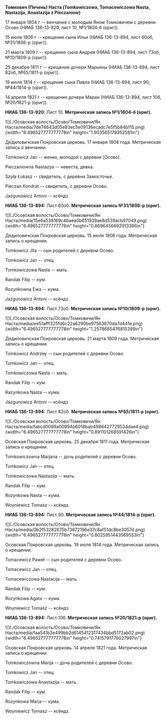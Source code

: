 **Томкович (Печень) Наста (Tomkowiczowa, Tomacewiczowa Nasta, Nastazija,
Anastazija z Pieczaniow)**

17 января 1804 г -- венчание с молодым Яном Томковичем с деревни Осово
(НИАБ 136-13-920, лист 10, №1/1804-б (ориг)).

15 июля 1806 г -- крещение сына Ильи (НИАБ 136-13-894, лист 60об,
№31/1806-р (ориг)).

21 марта 1809 г -- крещение сына Андрея (НИАБ 136-13-894, лист 73об,
№10/1809-р (ориг)).

25 декабря 1811 г -- крещение дочери Марьяны (НИАБ 136-13-894, лист
82об, №65/1811-р (ориг)).

19 июля 1814 г -- крещение сына Павла (НИАБ 136-13-894, лист 90,
№44/1814-р (ориг)).

14 апреля 1821 г -- крещение дочери Марии (НИАБ 136-13-894, лист 106,
№20/1821-р (ориг)).

**НИАБ 136-13-920:** Лист 10. **Метрическая запись №1/1804-б (ориг).**

![](./Осовская волость/Осово/Томковичи/Ян Наста/media/7de74643d05e83ec5e09136ecadc7e5f5b84b115.png){width="6.496527777777778in"
height="1.903565179352581in"}

Дедиловичская Покровская церковь. 17 января 1804 года. Метрическая
запись о венчании.

Tomkowicz Jan -- жених, молодой с деревни \[Осово\].

Pieczaniowna Nastazya -- невеста, девка.

Szyła Łukasz -- свидетель, с деревни Замосточье.

Pieczan Kondrat -- свидетель, с деревни Осовo.

Jazgunowicz Antoni -- ксёндз.

**НИАБ 136-13-894:** Лист 60об. **Метрическая запись №31/1806-р
(ориг).**

![](./Осовская волость/Осово/Томковичи/Ян Наста/media/15e6a538169c4baea0b651939ae8d539acb97049.png){width="6.496527777777778in"
height="0.8696456692913386in"}

Дедиловичская Покровская церковь. 15 июля 1806 года. Метрическая запись
о крещении.

Tomkowicz Jlla -- сын родителей с деревни Осовo.

Tomkowicz Jan -- отец.

Tomkowiczowa Nasta -- мать.

Randak Filip -- кум.

Rozynkowna Ewa -- кума.

Jazgunowicz Antoni -- ксёндз.

**НИАБ 136-13-894:** Лист 73об. **Метрическая запись №10/1809-р
(ориг).**

![](./Осовская волость/Осово/Томковичи/Ян Наста/media/ee51afff325fd6c22a6290be97563670da7d441e.png){width="6.496527777777778in"
height="1.2578685476815399in"}

Дедиловичская Покровская церковь. 21 марта 1809 года. Метрическая запись
о крещении.

Tomkowicz Andrzey -- сын родителей с деревни Осовo.

Tomkowicz Jan -- отец.

Tomkowiczowa Nasta -- мать.

Randak Filip -- кум.

Razynkowa Nasta -- кума.

Jazgunowicz Antoni -- ксёндз.

**НИАБ 136-13-894:** Лист 82об. **Метрическая запись №65/1811-р
(ориг).**

![](./Осовская волость/Осово/Томковичи/Ян Наста/media/fabcd0099a00994b6018bab4986427729534dae4.png){width="6.496527777777778in"
height="0.891101268591426in"}

Осовская Покровская церковь. 25 декабря 1811 года. Метрическая запись о
крещении.

Tomkowiczowna Marjana -- дочь родителей с деревни Осовo.

Tomkowicz Jan -- отец.

Tomkowiczowa Nastazija -- мать.

Randak Filip -- кум.

Rozynkowa Nasta -- кума.

Woyniewicz Tomasz -- ксёндз.

**НИАБ 136-13-894:** Лист 90. **Метрическая запись №44/1814-р (ориг).**

![](./Осовская волость/Осово/Томковичи/Ян Наста/media/0b2f53282675b73872196e37c8af51dc8be3057d.png){width="6.496527777777778in"
height="0.8025951443569553in"}

Осовская Покровская церковь. 19 июля 1814 года. Метрическая запись о
крещении.

Tomacewicz Paweł -- сын родителей с деревни Осовo.

Tomacewicz Jan -- отец.

Tomacewiczowa Nastacija -- мать.

Randak Filip -- кум.

Rozynkowa Agata -- кума.

Woyniewicz Tomasz -- ксёндз.

**НИАБ 136-13-894:** Лист 106. **Метрическая запись №20/1821-р (ориг).**

![](./Осовская волость/Осово/Томковичи/Ян Наста/media/faa541b3e499bb2d6145412317434bbd5172ab02.png){width="6.496527777777778in"
height="0.7415791776027997in"}

Осовская Покровская церковь. 14 апреля 1821 года. Метрическая запись о
крещении.

Tomkowiczowna Marija -- дочь родителей с деревни Осовo.

Tomkowicz Jan -- отец.

Tomkowiczowa Anastazija -- мать.

Randak Filip -- кум.

Rozynkowa Marja -- кума.

Woyniewicz Tomasz -- ксёндз.
